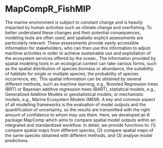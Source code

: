 # MapCompR_FishMIP

The marine environment is subject to constant change and is heavily impacted by human activities such as climate change and overfishing. To better understand these changes and their potential consequences, modeling tools are often used, and spatially-explicit assessments are particularly relevant. These assessments provide easily accessible information for stakeholders, who can then use this information to adjust maritime activities in order to achieve sustainable use and exploitation of the ecosystem services offered by the ocean., The information provided by spatial modeling tools in an ecological context can take various forms, such as the spatial distribution of species biomass or abundance, the suitability of habitats for single or multiple species, the probability of species occurrence, etc. This spatial information can be obtained by several different methods, such as machine learning, e.g., Boosted Regression trees (BRT) or Bayesian additive regression trees (BART), statistical models, e.g., Generalized Additive Models or geostatistical models, or mechanistic models, e.g., Marine Ecosystem Models (MEM). A key and common aspect of all modelling frameworks is the evaluation of model outputs and the quantification of uncertainty, so the results are transmitted with the right amount of confidence to whom may use them. Here, we developed an R package MapComp which aims to compare spatial model outputs within an integrated and standardized workflow. In detail, we provide functions to: (1) compare spatial maps from different species, (2) compare spatial maps of the same species obtained with different methods, and (3) analyse model predictions.

